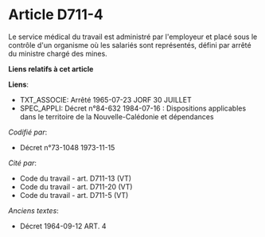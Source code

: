 # Article D711-4

Le service médical du travail est administré par l'employeur et placé sous le contrôle d'un organisme où les salariés sont
représentés, défini par arrêté du ministre chargé des mines.

**Liens relatifs à cet article**

**Liens**:

  - TXT_ASSOCIE: Arrêté  1965-07-23 JORF 30 JUILLET
  - SPEC_APPLI: Décret n°84-632 1984-07-16 : Dispositions applicables dans le territoire de la Nouvelle-Calédonie et dépendances

_Codifié par_:

  - Décret n°73-1048 1973-11-15

_Cité par_:

  - Code du travail - art. D711-13 (VT)
  - Code du travail - art. D711-20 (VT)
  - Code du travail - art. D711-5 (VT)

_Anciens textes_:

  - Décret  1964-09-12 ART. 4
